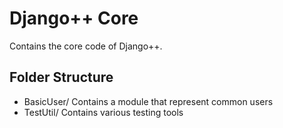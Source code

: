 # Django++ Core
Contains the core code of Django++.

## Folder Structure
- BasicUser/ Contains a module that represent common users
- TestUtil/ Contains various testing tools
